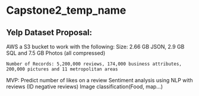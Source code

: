 # Capstone2_temp_name

## Yelp Dataset Proposal:
AWS a S3 bucket to work with the following: 
    Size: 2.66 GB JSON, 2.9 GB SQL and 7.5 GB Photos (all compressed)

    Number of Records: 5,200,000 reviews, 174,000 business attributes, 200,000 pictures and 11 metropolitan areas

MVP: Predict number of likes on a review
Sentiment analysis using NLP with reviews (ID negative reviews)
Image classification(Food, map...)



